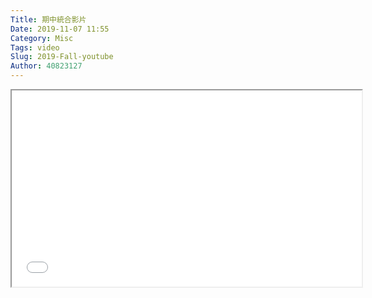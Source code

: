 ```yaml
---
Title: 期中統合影片
Date: 2019-11-07 11:55
Category: Misc
Tags: video
Slug: 2019-Fall-youtube
Author: 40823127
---
```

<p><iframe width="560" height="314" src="//www.youtube.com/embed/J4FOJ8DoqEE" allowfullscreen="allowfullscreen"></iframe></p>